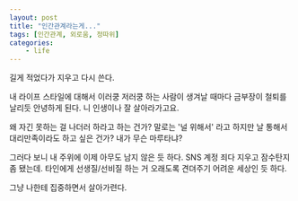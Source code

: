 ```yaml
---
layout: post
title: "인간관계라는게..."
tags: [인간관계, 외로움, 정따위]
categories:
    - life
---
```


길게 적었다가 지우고 다시 쓴다.

내 라이프 스타일에 대해서 이러쿵 저러쿵 하는 사람이 생겨날 때마다 금부장이 철퇴를 날리듯 안녕하게 된다. 니 인생이나 잘 살아라가고요. 

왜 자긴 못하는 걸 나더러 하라고 하는 건가? 말로는 '널 위해서' 라고 하지만 날 통해서 대리만족이라도 하고 싶은 건가? 내가 무슨 마루타냐?

그러다 보니 내 주위에 이제 아무도 남지 않은 듯 하다. SNS 계정 죄다 지우고 잠수탄지 좀 됐는데. 타인에게 선생질/선비질 하는 거 오래도록 견뎌주기 어려운 세상인 듯 하다.

그냥 나한테 집중하면서 살아가련다.
